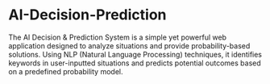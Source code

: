 # AI-Decision-Prediction
The AI Decision &amp; Prediction System is a simple yet powerful web application designed to analyze situations and provide probability-based solutions. Using NLP (Natural Language Processing) techniques, it identifies keywords in user-inputted situations and predicts potential outcomes based on a predefined probability model.
